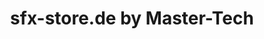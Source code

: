 ---
title: "sfx-store.de by Master-Tech"
url: /willstaett/sfx-store-de-by-master-tech/
shop: Pyrotechnik
---